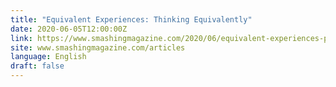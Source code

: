 ```yaml
---
title: "Equivalent Experiences: Thinking Equivalently"
date: 2020-06-05T12:00:00Z
link: https://www.smashingmagazine.com/2020/06/equivalent-experiences-part2/?utm_medium=RSS&utm_source=news.12bit.vn
site: www.smashingmagazine.com/articles
language: English
draft: false
---
```

